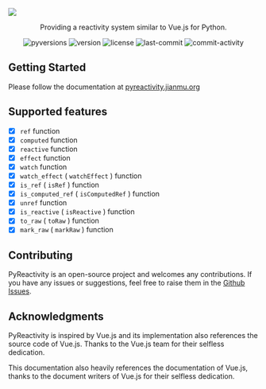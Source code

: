 ![](https://res.zhaoji.ac.cn/images/202301151046002.png)



<p align="center" color="#262626">
Providing a reactivity system similar to Vue.js for Python.
</p>


<p align="center">
<img src="https://img.shields.io/pypi/pyversions/pyreactivity" alt="pyversions"> <img src="https://img.shields.io/pypi/v/pyreactivity" alt="version"> <img src="https://img.shields.io/pypi/l/pyreactivity" alt="license"> <img src="https://img.shields.io/github/last-commit/frederick-wang/pyreactivity" alt="last-commit"> <img src="https://img.shields.io/github/commit-activity/m/frederick-wang/pyreactivity" alt="commit-activity">
</p>

## Getting Started

Please follow the documentation at [pyreactivity.jianmu.org](https://pyreactivity.jianmu.org/)

## Supported features

- [x] `ref` function
- [x] `computed` function
- [x] `reactive` function
- [x] `effect` function
- [x] `watch` function
- [x] `watch_effect` ( `watchEffect` ) function
- [x] `is_ref` ( `isRef` ) function
- [x] `is_computed_ref` ( `isComputedRef` ) function
- [x] `unref` function
- [x] `is_reactive` ( `isReactive` ) function
- [x] `to_raw` ( `toRaw` ) function
- [x] `mark_raw` ( `markRaw` ) function

## Contributing

PyReactivity is an open-source project and welcomes any contributions. If you have any issues or suggestions, feel free to raise them in the [Github Issues](https://github.com/frederick-wang/pyreactivity/issues).

## Acknowledgments

PyReactivity is inspired by Vue.js and its implementation also references the source code of Vue.js. Thanks to the Vue.js team for their selfless dedication.

This documentation also heavily references the documentation of Vue.js, thanks to the document writers of Vue.js for their selfless dedication.
